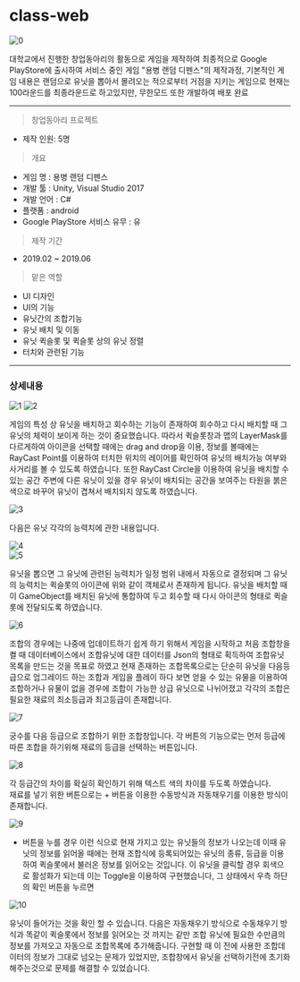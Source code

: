 # class-web

![0](https://github.com/wsx9412/Game/blob/master/Picture/0.JPG?raw=true)  
  
대학교에서 진행한 창업동아리의 활동으로 게임을 제작하여 최종적으로 Google PlayStore에 출시하여 서비스 중인 게임 "용병 랜덤 디펜스"의 제작과정, 기본적인 게임 내용은 랜덤으로 유닛을 뽑아서 몰려오는 적으로부터 거점을 지키는 게임으로 현재는 100라운드를 최종라운드로 하고있지만, 무한모드 또한 개발하여 배포 완료

---

> 창업동아리 프로젝트

- 제작 인원: 5명

> 개요

- 게임 명 : 용병 랜덤 디펜스
- 개발 툴 : Unity, Visual Studio 2017
- 개발 언어 : C#
- 플랫폼 : android
- Google PlayStore 서비스 유무 : 유

> 제작 기간
- 2019.02 ~ 2019.06

> 맡은 역할
- UI 디자인
- UI의 기능
- 유닛간의 조합기능
- 유닛 배치 및 이동
- 유닛 퀵슬롯 및 퀵슬롯 상의 유닛 정렬
- 터치와 관련된 기능
---

### 상세내용
![1](https://github.com/wsx9412/Game/blob/master/Picture/1.JPG?raw=true)
![2](https://github.com/wsx9412/Game/blob/master/Picture/2.JPG?raw=true)  

게임의 특성 상 유닛을 배치하고 회수하는 기능이 존재하여 회수하고 다시 배치할 때 그 유닛의 체력이 보이게 하는 것이 중요했습니다.
따라서 퀵슬롯창과 맵의 LayerMask를 다르게하여 아이콘을 선택할 때에는 drag and drop을 이용, 정보를 볼때에는 RayCast Point를 이용하여 터치한 위치의 레이어를 확인하여 유닛의 배치가능 여부와 사거리를 볼 수 있도록 하였습니다. 또한 RayCast Circle을 이용하여 유닛을 배치할 수 있는 공간 주변에 다른 유닛이 있을 경우 유닛이 배치되는 공간을 보여주는 타원을 붉은색으로 바꾸어 유닛이 겹쳐서 배치되지 않도록 하였습니다.  

![3](https://github.com/wsx9412/Game/blob/master/Picture/3.JPG?raw=true)  

다음은 유닛 각각의 능력치에 관한 내용입니다.  

![4](https://github.com/wsx9412/Game/blob/master/Picture/4.JPG?raw=true)  
![5](https://github.com/wsx9412/Game/blob/master/Picture/5.JPG?raw=true)  

유닛을 뽑으면 그 유닛에 관련된 능력치가 일정 범위 내에서 자동으로 결정되며 그 유닛의 능력치는 퀵슬롯의 아이콘에 위와 같이 객체로서 존재하게 됩니다. 유닛을 배치할 때 이 GameObject를 배치된 유닛에 통합하여 두고 회수할 때 다시 아이콘의 형태로 퀵슬롯에 전달되도록 하였습니다.  

![6](https://github.com/wsx9412/Game/blob/master/Picture/6.JPG?raw=true)  

조합의 경우에는 나중에 업데이트하기 쉽게 하기 위해서 게임을 시작하고 처음 조합창을 켤 때 데이터베이스에서 조합유닛에 대한 데이터를 Json의 형태로 획득하여 조합유닛 목록을 만드는 것을 목표로 하였고 현재 존재하는 조합목록으로는 단순히 유닛을 다음등급으로 업그레이드 하는 조합과 게임을 플레이 하다 보면 얻을 수 있는 유물을 이용하여 조합하거나 유물이 없을 경우에 조합이 가능한 상급 유닛으로 나뉘어졌고 각각의 조합은 필요한 재료의 최소등급과 최고등급이 존재합니다.  

![7](https://github.com/wsx9412/Game/blob/master/Picture/7.JPG?raw=true)  

궁수를 다음 등급으로 조합하기 위한 조합창입니다. 각 버튼의 기능으로는 먼저 등급에 따른 조합을 하기위해 재료의 등급을 선택하는 버튼입니다.  

![8](https://github.com/wsx9412/Game/blob/master/Picture/8.JPG?raw=true)  

각 등급간의 차이를 확실히 확인하기 위해 텍스트 색의 차이를 두도록 하였습니다.  
재료를 넣기 위한 버튼으로는 + 버튼을 이용한 수동방식과 자동채우기를 이용한 방식이 존재합니다.  

![9](https://github.com/wsx9412/Game/blob/master/Picture/9.jpg?raw=true)  

+ 버튼을 누를 경우 이런 식으로 현재 가지고 있는 유닛들의 정보가 나오는데 이때 유닛의 정보를 읽어올 때에는 현재 조합식에 등록되어있는 유닛의 종류, 등급을 이용하여 퀵슬롯에서 불러온 정보를 읽어오는 것입니다. 이 유닛을 클릭할 경우 회색으로 활성화가 되는데 이는 Toggle을 이용하여 구현했습니다, 그 상태에서 우측 하단의 확인 버튼을 누르면  

![10](https://github.com/wsx9412/Game/blob/master/Picture/10.JPG?raw=true)  

유닛이 들어가는 것을 확인 할 수 있습니다. 다음은 자동채우기 방식으로 수동채우기 방식과 똑같이 퀵슬롯에서 정보를 읽어오는 것 까지는 같만 조합 유닛에 필요한 수만큼의 정보를 가져오고 자동으로 조합목록에 추가해줍니다. 구현할 때 이 전에 사용한 조합데이터의 정보가 그대로 넘오는 문제가 있었지만, 조합창에서 유닛을 선택하기전에 초기화 해주는것으로 문제를 해결할 수 있었습니다.
